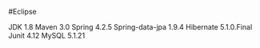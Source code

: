 #Eclipse

JDK 1.8
Maven 3.0
Spring 4.2.5
Spring-data-jpa  1.9.4
Hibernate 5.1.0.Final
Junit 4.12
MySQL 5.1.21



